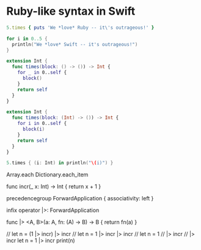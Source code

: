 <!-- - [ ] 学习 GitHub 的 API 设计思路
ping => render plain: 'PONG' -->

# Ruby-like syntax in Swift

```ruby
5.times { puts 'We *love* Ruby -- it\'s outrageous!' }
```

```swift
for i in 0..5 {
  println("We *love* Swift -- it's outrageous!")
}
```

```swift
extension Int {
  func times(block: () -> ()) -> Int {
    for _ in 0..self {
      block()
    }
    return self
  }
}
```

```swift
extension Int {
  func times(block: (Int) -> ()) -> Int {
    for i in 0..self {
      block(i)
    }
    return self
  }
}
```

```swift
5.times { (i: Int) in println("\(i)") }
```


Array.each
Dictionary.each_item


func incr(_ x: Int) -> Int {
  return x + 1
}

precedencegroup ForwardApplication {
  associativity: left
}

infix operator |>: ForwardApplication

func |> <A, B>(a: A, fn: (A) -> B) -> B {
  return fn(a)
}

// let n = (1 |> incr) |> incr
// let n = 1 |> incr |> incr
// let n = 1
//   |> incr
//   |> incr
let n = 1 |> incr
print(n)


<!-- The pipe forward operator
[The pipe forward operator]
// F#'s Pipe-Forward Operator in Swift -->
